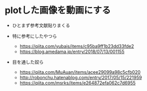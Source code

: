 # plotした画像を動画にする

- ひとまず参考文献貼りまくる
- 特に参考にしたやつら
    - https://qiita.com/yubais/items/c95ba9ff1b23dd33fde2
    - https://blog.amedama.jp/entry/2018/07/13/001155

- 目を通した奴ら
    - https://qiita.com/MuAuan/items/acee29099a98c5cfb020
    - http://robonchu.hatenablog.com/entry/2017/05/15/221959
    - https://qiita.com/msrks/items/e264872efa062c7d6955

